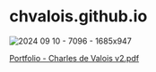 # chvalois.github.io
![2024 09 10 - 7096 - 1685x947](https://github.com/user-attachments/assets/03cdecfb-2981-43cb-a6d6-ab5fe56dc8b9)

[Portfolio - Charles de Valois v2.pdf](https://github.com/user-attachments/files/16942859/Portfolio.-.Charles.de.Valois.v2.pdf)
